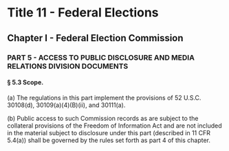 
# Title 11 - Federal Elections
## Chapter I - Federal Election Commission
### PART 5 - ACCESS TO PUBLIC DISCLOSURE AND MEDIA RELATIONS DIVISION DOCUMENTS
#### § 5.3 Scope.

(a) The regulations in this part implement the provisions of 52 U.S.C. 30108(d), 30109(a)(4)(B)(ii), and 30111(a).

(b) Public access to such Commission records as are subject to the collateral provisions of the Freedom of Information Act and are not included in the material subject to disclosure under this part (described in 11 CFR 5.4(a)) shall be governed by the rules set forth as part 4 of this chapter.
